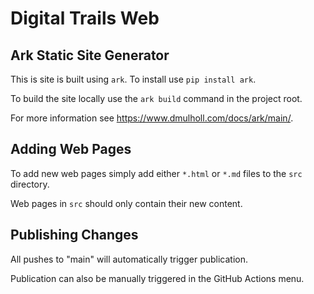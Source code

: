 # Digital Trails Web

## Ark Static Site Generator
This is site is built using `ark`. To install use `pip install ark`.

To build the site locally use the `ark build` command in the project root.

For more information see https://www.dmulholl.com/docs/ark/main/.

## Adding Web Pages
To add new web pages simply add either `*.html` or `*.md` files to the `src` directory.

Web pages in `src` should only contain their new content.

## Publishing Changes
All pushes to "main" will automatically trigger publication.

Publication can also be manually triggered in the GitHub Actions menu.
